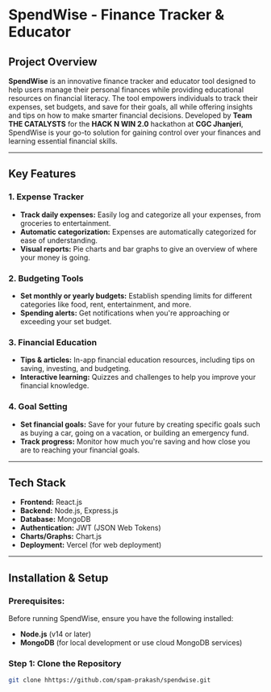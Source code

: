 # SpendWise - Finance Tracker & Educator

## Project Overview

**SpendWise** is an innovative finance tracker and educator tool designed to help users manage their personal finances while providing educational resources on financial literacy. The tool empowers individuals to track their expenses, set budgets, and save for their goals, all while offering insights and tips on how to make smarter financial decisions. Developed by **Team THE CATALYSTS** for the **HACK N WIN 2.0** hackathon at **CGC Jhanjeri**, SpendWise is your go-to solution for gaining control over your finances and learning essential financial skills.

---

## Key Features

### 1. **Expense Tracker**
   - **Track daily expenses:** Easily log and categorize all your expenses, from groceries to entertainment.
   - **Automatic categorization:** Expenses are automatically categorized for ease of understanding.
   - **Visual reports:** Pie charts and bar graphs to give an overview of where your money is going.
  
### 2. **Budgeting Tools**
   - **Set monthly or yearly budgets:** Establish spending limits for different categories like food, rent, entertainment, and more.
   - **Spending alerts:** Get notifications when you're approaching or exceeding your set budget.

### 3. **Financial Education**
   - **Tips & articles:** In-app financial education resources, including tips on saving, investing, and budgeting.
   - **Interactive learning:** Quizzes and challenges to help you improve your financial knowledge.
  
### 4. **Goal Setting**
   - **Set financial goals:** Save for your future by creating specific goals such as buying a car, going on a vacation, or building an emergency fund.
   - **Track progress:** Monitor how much you're saving and how close you are to reaching your financial goals.

---

## Tech Stack

- **Frontend:** React.js
- **Backend:** Node.js, Express.js
- **Database:** MongoDB
- **Authentication:** JWT (JSON Web Tokens)
- **Charts/Graphs:** Chart.js
- **Deployment:** Vercel (for web deployment)

---

## Installation & Setup

### Prerequisites:
Before running SpendWise, ensure you have the following installed:

- **Node.js** (v14 or later)
- **MongoDB** (for local development or use cloud MongoDB services)

### Step 1: Clone the Repository
```bash
git clone hhttps://github.com/spam-prakash/spendwise.git
